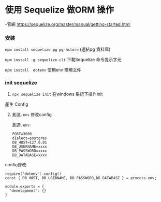#  使用 Sequelize 做ORM 操作

-官網 https://sequelize.org/master/manual/getting-started.html

### 安裝

 `npm install sequelize pg pg-hstore`  (連結pg 資料庫)
 
 `npm install -g sequelize-cli`  下載Sequelize 命令提示字元

 `npm install  dotenv` 使用env 環境文件

### init sequelize

1. `npx sequelize init` 在windows 系統下操作init

產生 Config

2. 創造`.env` 修改config

   創造`.env`:
   
       PORT=3000
       dialect=postgres
       DB_HOST=127.0.01
       DB_USERNAME=xxxx
       DB_PASSWORD=xxxx
       DB_DATABASE=xxxx


  config修改:
  
    require('dotenv').config()
    const { DB_HOST, DB_USERNAME, DB_PASSWORD,DB_DATABASE } = process.env;

    module.exports = {
      "development": {}
    }
  
